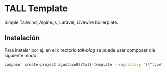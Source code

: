 # TALL Template
Simple Tailwind, Alpine.js, Laravel, Livewire boilerplate.


## Instalación
Para instalar por ej. en el directorio _tall-blog_ se puede usar composer dle siguiente modo
```bash
composer create-project agustavo87/tall-template --repository "{\"type\":\"vcs\", \"url\":\"https://github.com/agustavo87/tall-template.git\"}" -s dev --remove-vcs tall-blog
```
